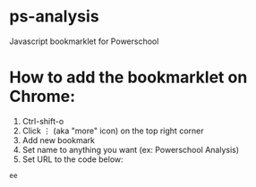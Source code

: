# ps-analysis
Javascript bookmarklet for Powerschool

# How to add the bookmarklet on Chrome:
1. Ctrl-shift-o
2. Click ⋮ (aka "more" icon) on the top right corner
3. Add new bookmark
4. Set name to anything you want (ex: Powerschool Analysis)
5. Set URL to the code below:

<code>ee</code>
